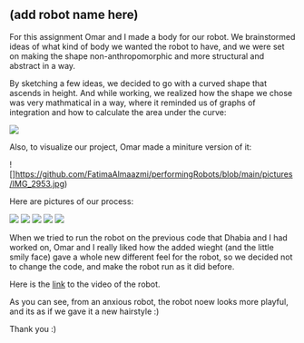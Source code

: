 ## (add robot name here)


For this assignment Omar and I made a body for our robot. We brainstormed ideas of what kind of body we wanted the robot to have, and we were set on making the shape non-anthropomorphic and more structural and abstract in a way.

By sketching a few ideas, we decided to go with a curved shape that ascends in height. And while working, we realized how the shape we chose was very mathmatical in a way, where it reminded us of graphs of integration and how to calculate the area under the curve:

![](https://github.com/FatimaAlmaazmi/performingRobots/blob/main/pictures/integration.png)


Also, to visualize our project, Omar made a miniture version of it:

![]https://github.com/FatimaAlmaazmi/performingRobots/blob/main/pictures/IMG_2953.jpg)



Here are pictures of our process:


![](https://github.com/FatimaAlmaazmi/performingRobots/blob/main/pictures/IMG_2953.jpg)
![](https://github.com/FatimaAlmaazmi/performingRobots/blob/main/pictures/IMG_2955.jpg)
![](https://github.com/FatimaAlmaazmi/performingRobots/blob/main/pictures/IMG_2957.jpg)
![](https://github.com/FatimaAlmaazmi/performingRobots/blob/main/pictures/IMG_2958.jpg)
![](https://github.com/FatimaAlmaazmi/performingRobots/blob/main/pictures/IMG_2959.jpg)


When we tried to run the robot on the previous code that Dhabia and I had worked on, Omar and I really liked how the added wieght (and the little smily face) gave a whole new different feel for the robot, so we decided not to change the code, and make the robot run as it did before.

Here is the [link](https://drive.google.com/file/d/11zR8JI-JhbW-4N42G1MSLEHbDNuwETxK/view?usp=sharing) to the video of the robot.

As you can see, from an anxious robot, the robot noew looks more playful, and its as if we gave it a new hairstyle :)

Thank you :)
